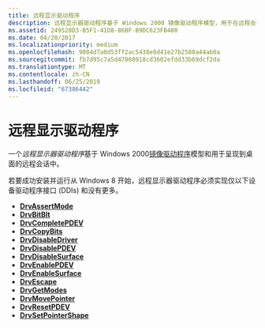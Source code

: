 ```yaml
---
title: 远程显示驱动程序
description: 远程显示器驱动程序基于 Windows 2000 镜像驱动程序模型，用于在远程会话中呈现到桌面。
ms.assetid: 249528D3-B5F1-41D8-86BF-B9DC623FB480
ms.date: 04/20/2017
ms.localizationpriority: medium
ms.openlocfilehash: 9004d7a0d53ff2ac5438e8d41e27b2580a44ab0a
ms.sourcegitcommit: fb7d95c7a5d47860918cd3602efdd33b69dcf2da
ms.translationtype: MT
ms.contentlocale: zh-CN
ms.lasthandoff: 06/25/2019
ms.locfileid: "67386442"
---
```

# <a name="remote-display-drivers"></a>远程显示驱动程序


一个*远程显示器驱动程序*基于 Windows 2000[镜像驱动程序](mirror-drivers.md)模型和用于呈现到桌面的远程会话中。

若要成功安装并运行从 Windows 8 开始，远程显示器驱动程序必须实现仅以下设备驱动程序接口 (DDIs) 和没有更多。

-   [**DrvAssertMode**](https://docs.microsoft.com/windows/desktop/api/winddi/nf-winddi-drvassertmode)
-   [**DrvBitBlt**](https://docs.microsoft.com/windows/desktop/api/winddi/nf-winddi-drvbitblt)
-   [**DrvCompletePDEV**](https://docs.microsoft.com/windows/desktop/api/winddi/nf-winddi-drvcompletepdev)
-   [**DrvCopyBits**](https://docs.microsoft.com/windows/desktop/api/winddi/nf-winddi-drvcopybits)
-   [**DrvDisableDriver**](https://docs.microsoft.com/windows/desktop/api/winddi/nf-winddi-drvdisabledriver)
-   [**DrvDisablePDEV**](https://docs.microsoft.com/windows/desktop/api/winddi/nf-winddi-drvdisablepdev)
-   [**DrvDisableSurface**](https://docs.microsoft.com/windows/desktop/api/winddi/nf-winddi-drvdisablesurface)
-   [**DrvEnablePDEV**](https://docs.microsoft.com/windows/desktop/api/winddi/nf-winddi-drvenablepdev)
-   [**DrvEnableSurface**](https://docs.microsoft.com/windows/desktop/api/winddi/nf-winddi-drvenablesurface)
-   [**DrvEscape**](https://docs.microsoft.com/windows/desktop/api/winddi/nf-winddi-drvescape)
-   [**DrvGetModes**](https://docs.microsoft.com/windows/desktop/api/winddi/nf-winddi-drvgetmodes)
-   [**DrvMovePointer**](https://docs.microsoft.com/windows/desktop/api/winddi/nf-winddi-drvmovepointer)
-   [**DrvResetPDEV**](https://docs.microsoft.com/windows/desktop/api/winddi/nf-winddi-drvresetpdev)
-   [**DrvSetPointerShape**](https://docs.microsoft.com/windows/desktop/api/winddi/nf-winddi-drvsetpointershape)

 

 





